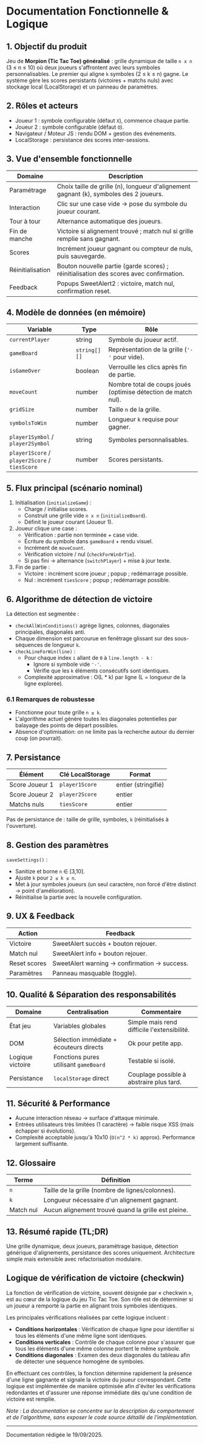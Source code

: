 # Documentation Fonctionnelle & Logique

## 1. Objectif du produit
Jeu de **Morpion (Tic Tac Toe) généralisé** : grille dynamique de taille `n x n` (3 ≤ n ≤ 10) où deux joueurs s'affrontent avec leurs symboles personnalisables. Le premier qui aligne `k` symboles (2 ≤ k ≤ n) gagne. Le système gère les scores persistants (victoires + matchs nuls) avec stockage local (LocalStorage) et un panneau de paramètres.

## 2. Rôles et acteurs
- Joueur 1 : symbole configurable (défaut `X`), commence chaque partie.
- Joueur 2 : symbole configurable (défaut `O`).
- Navigateur / Moteur JS : rendu DOM + gestion des événements.
- LocalStorage : persistance des scores inter-sessions.

## 3. Vue d'ensemble fonctionnelle
| Domaine | Description |
|---------|-------------|
| Paramétrage | Choix taille de grille (n), longueur d'alignement gagnant (k), symboles des 2 joueurs. |
| Interaction | Clic sur une case vide → pose du symbole du joueur courant. |
| Tour à tour | Alternance automatique des joueurs. |
| Fin de manche | Victoire si alignement trouvé ; match nul si grille remplie sans gagnant. |
| Scores | Incrément joueur gagnant ou compteur de nuls, puis sauvegarde. |
| Réinitialisation | Bouton nouvelle partie (garde scores) ; réinitialisation des scores avec confirmation. |
| Feedback | Popups SweetAlert2 : victoire, match nul, confirmation reset. |

## 4. Modèle de données (en mémoire)
| Variable | Type | Rôle |
|----------|------|------|
| `currentPlayer` | string | Symbole du joueur actif. |
| `gameBoard` | `string[][]` | Représentation de la grille (`'-'` pour vide). |
| `isGameOver` | boolean | Verrouille les clics après fin de partie. |
| `moveCount` | number | Nombre total de coups joués (optimise détection de match nul). |
| `gridSize` | number | Taille `n` de la grille. |
| `symbolsToWin` | number | Longueur `k` requise pour gagner. |
| `player1Symbol` / `player2Symbol` | string | Symboles personnalisables. |
| `player1Score` / `player2Score` / `tiesScore` | number | Scores persistants. |

## 5. Flux principal (scénario nominal)
1. Initialisation (`initializeGame`) :
   - Charge / initialise scores.
   - Construit une grille vide `n x n` (`initializeBoard`).
   - Définit le joueur courant (Joueur 1).
2. Joueur clique une case :
   - Vérification : partie non terminée + case vide.
   - Écriture du symbole dans `gameBoard` + rendu visuel.
   - Incrément de `moveCount`.
   - Vérification victoire / nul (`checkForWinOrTie`).
   - Si pas fini → alternance (`switchPlayer`) + mise à jour texte.
3. Fin de partie :
   - Victoire : incrément score joueur ; popup ; redémarrage possible. 
   - Nul : incrément `tiesScore` ; popup ; redémarrage possible.

## 6. Algorithme de détection de victoire
La détection est segmentée :
- `checkAllWinConditions()` agrège lignes, colonnes, diagonales principales, diagonales anti.
- Chaque dimension est parcourue en fenêtrage glissant sur des sous-séquences de longueur `k`.
- `checkLineForWin(line)` :
  - Pour chaque index `i` allant de `0` à `line.length - k` :
    - Ignore si symbole vide `'-'`.
    - Vérifie que les `k` éléments consécutifs sont identiques.
  - Complexité approximative : O(L * k) par ligne (L = longueur de la ligne explorée).

### 6.1 Remarques de robustesse
- Fonctionne pour toute grille `n ≥ k`.
- L'algorithme actuel génère toutes les diagonales potentielles par balayage des points de départ possibles.
- Absence d'optimisation: on ne limite pas la recherche autour du dernier coup (on pourrait). 

## 7. Persistance
| Élément | Clé LocalStorage | Format |
|---------|------------------|--------|
| Score Joueur 1 | `player1Score` | entier (stringifié) |
| Score Joueur 2 | `player2Score` | entier |
| Matchs nuls | `tiesScore` | entier |

Pas de persistance de : taille de grille, symboles, `k` (réinitialisés à l'ouverture).

## 8. Gestion des paramètres
`saveSettings()` :
- Sanitize et borne `n` ∈ [3,10].
- Ajuste `k` pour `2 ≤ k ≤ n`.
- Met à jour symboles joueurs (un seul caractère, non forcé d'être distinct → point d'amélioration).
- Réinitialise la partie avec la nouvelle configuration.

## 9. UX & Feedback
| Action | Feedback |
|--------|----------|
| Victoire | SweetAlert succès + bouton rejouer. |
| Match nul | SweetAlert info + bouton rejouer. |
| Reset scores | SweetAlert warning → confirmation → success. |
| Paramètres | Panneau masquable (toggle). |

## 10. Qualité & Séparation des responsabilités
| Domaine | Centralisation | Commentaire |
|---------|----------------|-------------|
| État jeu | Variables globales | Simple mais rend difficile l'extensibilité. |
| DOM | Sélection immédiate + écouteurs directs | Ok pour petite app. |
| Logique victoire | Fonctions pures utilisant `gameBoard` | Testable si isolé. |
| Persistance | `localStorage` direct | Couplage possible à abstraire plus tard. |

## 11. Sécurité & Performance
- Aucune interaction réseau → surface d'attaque minimale.
- Entrées utilisateurs très limitées (1 caractère) → faible risque XSS (mais échapper si évolutions).
- Complexité acceptable jusqu'à 10x10 (`O(n^2 * k)` approx). Performance largement suffisante.

## 12. Glossaire
| Terme | Définition |
|-------|------------|
| `n` | Taille de la grille (nombre de lignes/colonnes). |
| `k` | Longueur nécessaire d'un alignement gagnant. |
| Match nul | Aucun alignement trouvé quand la grille est pleine. |

## 13. Résumé rapide (TL;DR)
Une grille dynamique, deux joueurs, paramétrage basique, détection générique d'alignements, persistance des scores uniquement. Architecture simple mais extensible avec refactorisation modulaire.

## Logique de vérification de victoire (checkwin)
La fonction de vérification de victoire, souvent désignée par « checkwin », est au cœur de la logique du jeu Tic Tac Toe. Son rôle est de déterminer si un joueur a remporté la partie en alignant trois symboles identiques.

Les principales vérifications réalisées par cette logique incluent :

- **Conditions horizontales** : Vérification de chaque ligne pour identifier si tous les éléments d'une même ligne sont identiques.
- **Conditions verticales** : Contrôle de chaque colonne pour s'assurer que tous les éléments d'une même colonne portent le même symbole.
- **Conditions diagonales** : Examen des deux diagonales du tableau afin de détecter une séquence homogène de symboles.

En effectuant ces contrôles, la fonction détermine rapidement la présence d'une ligne gagnante et signale la victoire du joueur correspondant. Cette logique est implémentée de manière optimisée afin d'éviter les vérifications redondantes et d'assurer une réponse immédiate dès qu'une condition de victoire est remplie.

*Note : La documentation se concentre sur la description du comportement et de l'algorithme, sans exposer le code source détaillé de l'implémentation.*

---
Documentation rédigée le 19/09/2025.
